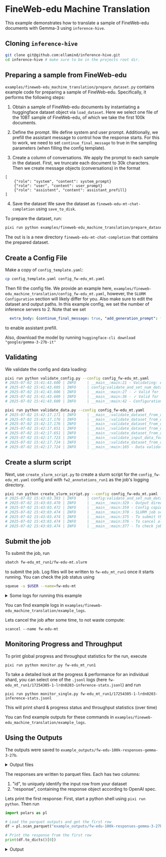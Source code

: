 # FineWeb-edu Machine Translation
This example demonstrates how to translate a sample of FineWeb-edu documents with Gemma-3 using `inference-hive`.


## Cloning `inference-hive`
```bash
git clone git@github.com:ellamind/inference-hive.git
cd inference-hive # make sure to be in the projects root dir.
```

## Preparing a sample from FineWeb-edu
`examples/fineweb-edu_machine_translation/prepare_dataset.py` contains example code for preparing a sample of FineWeb-edu.
Specifically, it performs the following steps:
1. Obtain a sample of FineWeb-edu documents by instantiating a huggingface dataset object via `load_dataset`.
Here we select one file of the 10BT sample of FineWeb-edu, of which we take the first 100k documents.

2. Define the prompt.
We define system and user prompt. Additionally, we prefill the assistant message to control how the response starts. For this to work, we need to set `continue_final_message` to true in the sampling parameters (when filling the config template).

3. Create a column of conversations.
We apply the prompt to each sample in the dataset. First, we truncate each document to 30k characters. Then we create message objects (conversations) in the format 
```
[
    {"role": "system", "content": system_prompt}
    {"role": "user", "content": user_prompt}
    {"role": "assistent", "content": assistant_prefill}
]
```

4. Save the dataset
We save the dataset as `fineweb-edu-mt-chat-completion` using `save_to_disk`.

To prepare the dataset, run:

```bash
pixi run python examples/fineweb-edu_machine_translation/prepare_dataset.py
```

The out is is a new directory `fineweb-edu-mt-chat-completion` that contains the prepared dataset.

## Create a Config File
Make a copy of `config_template.yaml`:
```bash
cp config_template.yaml config_fw-edu_mt.yaml
```
Then fill the config file. We provide an example here, `examples/fineweb-edu_machine_translation/config_fw-edu_mt.yaml`, however, the `SLURM Configuration` section will likely differ for you. Also make sure to edit the dataset and output paths. In this example config, we set the number of inference servers to 2. Note that we set

```yaml
  extra_body: {continue_final_message: true, "add_generation_prompt": false} # we need to set these two for assistant prefill to work.
```
to enable assistant prefill.

Also, download the model by running `huggingface-cli download "google/gemma-3-27b-it"`

## Validating
We validate the config and data loading:

```bash
pixi run python validate_config.py --config config_fw-edu_mt.yaml
# 2025-07-02 15:41:43.600 | INFO     | __main__:main:21 - Validating: examples/fineweb-edu_machine_translation/config_fw-edu_mt.yaml
# 2025-07-02 15:41:43.605 | INFO     | config:validate_and_set_num_data_shards:218 - num_data_shards not specified, defaulting to num_inference_servers (2)
# 2025-07-02 15:41:43.606 | INFO     | __main__:main:27 - ✓ Valid for create_slurm_script.py
# 2025-07-02 15:41:43.609 | INFO     | __main__:main:36 - ✓ Valid for run_inference.py
# 2025-07-02 15:41:43.609 | INFO     | __main__:main:42 - Configuration is valid!
```

```bash
pixi run python validate_data.py --config config_fw-edu_mt.yaml
# 2025-07-02 15:42:17.171 | INFO     | __main__:validate_dataset_from_config:98 - Loading configuration from: examples/fineweb-edu_machine_translation/config_fw-edu_mt.yaml
# 2025-07-02 15:42:17.176 | INFO     | __main__:validate_dataset_from_config:101 - Loading dataset for validation...
# 2025-07-02 15:42:17.176 | INFO     | __main__:validate_dataset_from_config:103 - Loading dataset with load_from_disk
# 2025-07-02 15:42:17.651 | INFO     | __main__:validate_dataset_from_config:115 - Dataset loaded: 100000 rows
# 2025-07-02 15:42:17.651 | INFO     | __main__:validate_dataset_from_config:118 - Starting data validation...
# 2025-07-02 15:42:17.723 | INFO     | __main__:validate_input_data_format:86 - Input data format validation passed for api_type='chat-completion' with string ID column 'id' using OpenAI's pydantic models
# 2025-07-02 15:42:17.724 | INFO     | __main__:validate_dataset_from_config:126 - ✓ Data validation completed successfully!
# 2025-07-02 15:42:17.724 | INFO     | __main__:main:165 - Data validation passed! Dataset is ready for inference.
```

## Create a slurm script
Next, use `create_slurm_script.py` to create a slurm script for the `config_fw-edu_mt.yaml` config and with `fw2_annotations_run1` as the job's logging directory.
```bash
pixi run python create_slurm_script.py --config config_fw-edu_mt.yaml --output fw-edu_mt_run1
# 2025-07-02 15:43:03.393 | INFO     | config:validate_and_set_num_data_shards:218 - num_data_shards not specified, defaulting to num_inference_servers (2)
# 2025-07-02 15:43:03.470 | INFO     | __main__:main:329 - Output directory: fw-edu_mt_run1
# 2025-07-02 15:43:03.472 | INFO     | __main__:main:359 - Config copied to: fw-edu_mt_run1/config_fw-edu_mt.yaml
# 2025-07-02 15:43:03.474 | INFO     | __main__:main:370 - SLURM job script generated successfully: fw-edu_mt_run1/fw-edu-mt.slurm
# 2025-07-02 15:43:03.474 | INFO     | __main__:main:375 - To submit the job: sbatch fw-edu_mt_run1/fw-edu-mt.slurm
# 2025-07-02 15:43:03.474 | INFO     | __main__:main:376 - To cancel all jobs: scancel --name=fw-edu-mt
# 2025-07-02 15:43:03.474 | INFO     | __main__:main:377 - To check job status: squeue -u $USER --name=fw-edu-mt
```

## Submit the job
To submit the job, run
```bash
sbatch fw-edu_mt_run1/fw-edu-mt.slurm
```
to submit the job. Log files will be written to `fw-edu_mt_run1` once it starts running.
You can check the job status using 
```bash
squeue -u $USER --name=fw-edu-mt
```

<details><summary>Some logs for running this example</summary>

SLURM queue:
```
JOBID     USER      PARTITION      ACCOUNT        NODES  STATE     TIME      NAME                          NODELIST(REASON)
17254305  midahl00  boost_usr_prod aifac_l01_028  1      RUNNING   9:18      fw-edu-mt                     lrdn0027
17254306  midahl00  boost_usr_prod aifac_l01_028  1      RUNNING   9:18      fw-edu-mt                     lrdn0203
```

Log files:
```bash
ls -1 ./fw-edu_mt_run1
17253723-1-lrdn3250-inference-server.log
17253723-1-lrdn3250.log
17253723-2-lrdn0027-inference-server.log
17253723-2-lrdn0027.log
config_fw-edu_mt.yaml
fw-edu-mt.slurm
```
</details>

You can find example logs in `examples/fineweb-edu_machine_translation/example_logs`.

Lets cancel the job after some time, to not waste compute:
```
scancel --name fw-edu-mt
```

## Monitoring Progress and Throughput

To print global progress and throughput statistics for the run, execute
```
pixi run python monitor.py fw-edu_mt_run1
```

To take a detailed look at the progress & performance for an individual shard, you can select one of the `.jsonl` logs (here `fw-edu_mt_run1/17254305-1-lrdn0203-inference-stats.jsonl`) and run
```
pixi run python monitor_single.py fw-edu_mt_run1/17254305-1-lrdn0203-inference-stats.jsonl
```
This will print shard & progress status and throughput statistics (over time)

You can find example outputs for these commands in `examples/fineweb-edu_machine_translation/example_logs`.


## Using the Outputs
The outputs were saved to `example_outputs/fw-edu-100k-responses-gemma-3-27b`.

<details><summary>Output files</summary>

```bash
ls -1 example_outputs/fw-edu-100k-responses-gemma-3-27b
shard000000_part000000.zstd.parquet
shard000001_part000000.zstd.parquet

```
</details>

The responses are written to parquet files. Each has two columns:
1. "id", to uniquely identify the input row from your dataset
2. "response", containing the response object according to OpenAI spec.

Lets print the first response:
First, start a python shell using `pixi run python`. Then run
```python
import polars as pl

# Load the parquet outputs and get the first row
df = pl.scan_parquet("example_outputs/fw-edu-100k-responses-gemma-3-27b").head(1).collect()

# Print the response from the first row
print(df.to_dicts()[0])
```

<details><summary>Output</summary>

```python
{
    "id": "<urn:uuid:f51e4a20-9e4e-460d-8a25-cfaccf052f8e>",
    "response": {
        "id": "chatcmpl-b5ac7cd5bfba43a1929ba030a3f665cf",
        "choices": [
            {
                "finish_reason": "stop",
                "index": 0,
                "logprobs": None,
                "message": {
                    "content": "\nDiese LEDs sind mit einem Thermistor verbunden, der etwas heißer läuft als die Raumtemperatur. Indem man auf den Thermistor bläst, kühlt das Geburtstagskind ihn ab und erhöht somit den Widerstand. Der Mikrocontroller erkennt dies und schaltet daraufhin einige der LEDs aus. Bauen Sie so ein Gerät und Sie müssen sich nie wieder Sorgen um geschmolzenes Wachs auf Ihrer Torte machen. Detaillierte Anleitungen finden Sie auf Instructables.\n</translated_document>",
                    "refusal": None,
                    "role": "assistant",
                    "annotations": None,
                    "audio": None,
                    "function_call": None,
                    "tool_calls": [],
                },
            }
        ],
        "created": 1751464989,
        "model": "google/gemma-3-27b-it",
        "object": "chat.completion",
        "service_tier": None,
        "system_fingerprint": None,
        "usage": {
            "completion_tokens": 105,
            "prompt_tokens": 192,
            "total_tokens": 297,
            "completion_tokens_details": None,
            "prompt_tokens_details": None,
        },
    },
}

```

Lets print the content of the first response
```python
print(
    df.select(
        pl.col("response")
        .struct.field("choices")
        .list.get(0)
        .struct.field("message")
        .struct.field("content")
    ).item()
)
# Diese LEDs sind mit einem Thermistor verbunden, der etwas heißer läuft als die Raumtemperatur. Indem man auf den Thermistor bläst, kühlt das Geburtstagskind ihn ab und erhöht somit den Widerstand. Der Mikrocontroller erkennt dies und schaltet daraufhin einige der LEDs aus. Bauen Sie so ein Gerät und Sie müssen sich nie wieder Sorgen um geschmolzenes Wachs auf Ihrer Torte machen. Detaillierte Anleitungen finden Sie auf Instructables.
# </translated_document>
```
</details>